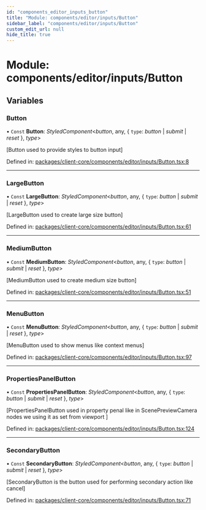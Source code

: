 ```yaml
---
id: "components_editor_inputs_button"
title: "Module: components/editor/inputs/Button"
sidebar_label: "components/editor/inputs/Button"
custom_edit_url: null
hide_title: true
---
```


# Module: components/editor/inputs/Button

## Variables

### Button

• `Const` **Button**: *StyledComponent*<*button*, any, { `type`: *button* \| *submit* \| *reset*  }, *type*\>

[Button used to provide styles to button input]

Defined in: [packages/client-core/components/editor/inputs/Button.tsx:8](https://github.com/xr3ngine/xr3ngine/blob/56376a778/packages/client-core/components/editor/inputs/Button.tsx#L8)

___

### LargeButton

• `Const` **LargeButton**: *StyledComponent*<*button*, any, { `type`: *button* \| *submit* \| *reset*  }, *type*\>

[LargeButton used to create large size button]

Defined in: [packages/client-core/components/editor/inputs/Button.tsx:61](https://github.com/xr3ngine/xr3ngine/blob/56376a778/packages/client-core/components/editor/inputs/Button.tsx#L61)

___

### MediumButton

• `Const` **MediumButton**: *StyledComponent*<*button*, any, { `type`: *button* \| *submit* \| *reset*  }, *type*\>

[MediumButton used to create medium size button]

Defined in: [packages/client-core/components/editor/inputs/Button.tsx:51](https://github.com/xr3ngine/xr3ngine/blob/56376a778/packages/client-core/components/editor/inputs/Button.tsx#L51)

___

### MenuButton

• `Const` **MenuButton**: *StyledComponent*<*button*, any, { `type`: *button* \| *submit* \| *reset*  }, *type*\>

[MenuButton used to show menus like context menus]

Defined in: [packages/client-core/components/editor/inputs/Button.tsx:97](https://github.com/xr3ngine/xr3ngine/blob/56376a778/packages/client-core/components/editor/inputs/Button.tsx#L97)

___

### PropertiesPanelButton

• `Const` **PropertiesPanelButton**: *StyledComponent*<*button*, any, { `type`: *button* \| *submit* \| *reset*  }, *type*\>

[PropertiesPanelButton used in property penal like in ScenePreviewCamera nodes we using it as set from viewport ]

Defined in: [packages/client-core/components/editor/inputs/Button.tsx:124](https://github.com/xr3ngine/xr3ngine/blob/56376a778/packages/client-core/components/editor/inputs/Button.tsx#L124)

___

### SecondaryButton

• `Const` **SecondaryButton**: *StyledComponent*<*button*, any, { `type`: *button* \| *submit* \| *reset*  }, *type*\>

[SecondaryButton is the button used for performing secondary action like cancel]

Defined in: [packages/client-core/components/editor/inputs/Button.tsx:71](https://github.com/xr3ngine/xr3ngine/blob/56376a778/packages/client-core/components/editor/inputs/Button.tsx#L71)
